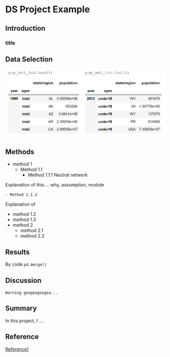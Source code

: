 # DS Project Example

## Introduction

### title

## Data Selection

![Picture 1](graph/lab1.PNG)


## Methods
- method 1
  - Method 1.1
    - Method 1.1.1 Neutral network
      
Explanation of this.... why,  assumption,  module

    - Method 1.1.2
  Explanation of 
  - method 1.2
  - method 1.3
- method 2
  - method 2.1
  - method 2.2
## Results

By code `pd.merge()`
## Discussion
```
Warning geageageagea...
```

## Summary
In this project, I .... 

## Reference

[Reference1](https://github.com/memoatwit/dsexample)
